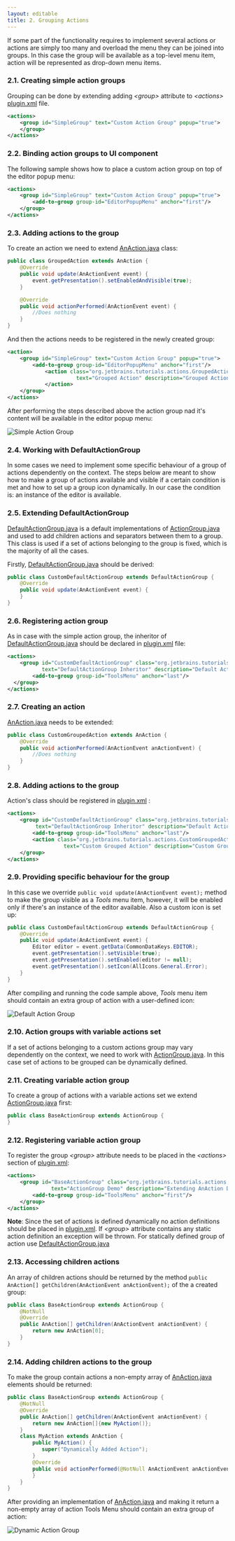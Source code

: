 ```yaml
---
layout: editable 
title: 2. Grouping Actions
---
```


If some part of the functionality requires to implement several actions or actions are simply too many and overload the menu they can be joined into groups.
In this case the group will be available as a top-level menu item, action will be represented as drop-down menu items.

### 2.1. Creating simple action groups

Grouping can be done by extending adding *\<group\>* attribute to *\<actions\>*
[plugin.xml](https://github.com/JetBrains/intellij-sdk/blob/master/code_samples/register_actions/META-INF/plugin.xml)
file.

```xml
<actions>
    <group id="SimpleGroup" text="Custom Action Group" popup="true">
    </group>
</actions>
```

### 2.2. Binding action groups to UI component

The following sample shows how to place a custom action group on top of the editor popup menu:

```xml
<actions>
    <group id="SimpleGroup" text="Custom Action Group" popup="true">
        <add-to-group group-id="EditorPopupMenu" anchor="first"/>
    </group>
</actions>
```

### 2.3. Adding actions to the group

To create an action we need to extend
[AnAction.java](https://github.com/JetBrains/intellij-community/blob/master/platform/editor-ui-api/src/com/intellij/openapi/actionSystem/AnAction.java)
class:

```java
public class GroupedAction extends AnAction {
    @Override
    public void update(AnActionEvent event) {
        event.getPresentation().setEnabledAndVisible(true);
    }

    @Override
    public void actionPerformed(AnActionEvent event) {
        //Does nothing
    }
}
```

And then the actions needs to be registered in the newly created group:

```xml
<action>
    <group id="SimpleGroup" text="Custom Action Group" popup="true">
        <add-to-group group-id="EditorPopupMenu" anchor="first"/>
            <action class="org.jetbrains.tutorials.actions.GroupedAction" id="org.jetbrains.tutorials.actions.GroupedAction"
                      text="Grouped Action" description="Grouped Action Demo">
            </action>
    </group>
</actions>
```

After performing the steps described above the action group nad it's content will be available in the editor popup menu:

![Simple Action Group](img/grouped_action.png)

### 2.4. Working with DefaultActionGroup

In some cases we need to implement some specific behaviour of a group of actions dependently on the context.
The steps below are meant to show how to make a group of actions available and visible if a certain condition is met and how to set up a group icon dynamically.
In our case the condition is: an instance of the editor is available.

### 2.5. Extending DefaultActionGroup

[DefaultActionGroup.java](https://github.com/JetBrains/intellij-community/blob/master/platform/platform-api/src/com/intellij/openapi/actionSystem/DefaultActionGroup.java)
is a default implementations of
[ActionGroup.java](https://github.com/JetBrains/intellij-community/blob/master/platform/editor-ui-api/src/com/intellij/openapi/actionSystem/ActionGroup.java)
and used to add children actions and separators between them to a group.
This class is used if a set of actions belonging to the group is fixed, which is the majority of all the cases.

Firstly,
[DefaultActionGroup.java](https://github.com/JetBrains/intellij-community/blob/master/platform/platform-api/src/com/intellij/openapi/actionSystem/DefaultActionGroup.java)
should be derived:

```java
public class CustomDefaultActionGroup extends DefaultActionGroup {
    @Override
    public void update(AnActionEvent event) {
    }
}
```

### 2.6. Registering action group

As in case with the simple action group, the inheritor of
[DefaultActionGroup.java](https://github.com/JetBrains/intellij-community/blob/master/platform/platform-api/src/com/intellij/openapi/actionSystem/DefaultActionGroup.java)
should be declared in
[plugin.xml](https://github.com/JetBrains/intellij-sdk/blob/master/code_samples/register_actions/META-INF/plugin.xml)
file:

```xml
<actions>
    <group id="CustomDefaultActionGroup" class="org.jetbrains.tutorials.actions.CustomDefaultActionGroup" popup="true"
           text="DefaultActionGroup Inheritor" description="Default Action Group Demo">
        <add-to-group group-id="ToolsMenu" anchor="last"/>
  </group>
</actions>
```

### 2.7. Creating an action

[AnAction.java](https://github.com/JetBrains/intellij-community/blob/master/platform/editor-ui-api/src/com/intellij/openapi/actionSystem/AnAction.java)
needs to be extended:

```java
public class CustomGroupedAction extends AnAction {
    @Override
    public void actionPerformed(AnActionEvent anActionEvent) {
        //Does nothing
    }
}
```

### 2.8. Adding actions to the group

Action's class should be registered in
[plugin.xml](https://github.com/JetBrains/intellij-sdk/blob/master/code_samples/register_actions/META-INF/plugin.xml)
:

```xml
<actions>
    <group id="CustomDefaultActionGroup" class="org.jetbrains.tutorials.actions.CustomDefaultActionGroup" popup="true"
         text="DefaultActionGroup Inheritor" description="Default Action Group Demo">
        <add-to-group group-id="ToolsMenu" anchor="last"/>
        <action class="org.jetbrains.tutorials.actions.CustomGroupedAction" id="CustomGroupedAction"
                  text="Custom Grouped Action" description="Custom Grouped Action Demo"/>
    </group>
</actions>
```

### 2.9. Providing specific behaviour for the group

In this case we override ```public void update(AnActionEvent event);``` method to make the group visible as a *Tools* menu item,
however, it will be enabled only if there's an instance of the editor available. Also a custom icon is set up:

```java
public class CustomDefaultActionGroup extends DefaultActionGroup {
    @Override
    public void update(AnActionEvent event) {
        Editor editor = event.getData(CommonDataKeys.EDITOR);
        event.getPresentation().setVisible(true);
        event.getPresentation().setEnabled(editor != null);
        event.getPresentation().setIcon(AllIcons.General.Error);
    }
}
```

After compiling and running the code sample above, *Tools* menu item should contain an extra group of action with a user-defined icon:

![Default Action Group](img/default_action_group.png)

### 2.10. Action groups with variable actions set

If a set of actions belonging to a custom actions group may vary dependently on the context,
we need to work with
[ActionGroup.java](https://github.com/JetBrains/intellij-community/blob/master/platform/editor-ui-api/src/com/intellij/openapi/actionSystem/ActionGroup.java).
In this case set of actions to be grouped can be dynamically defined.

### 2.11. Creating variable action group

To create a group of actions with a variable actions set we extend
[ActionGroup.java](https://github.com/JetBrains/intellij-community/blob/master/platform/editor-ui-api/src/com/intellij/openapi/actionSystem/ActionGroup.java)
first:
```java
public class BaseActionGroup extends ActionGroup {
}
```

### 2.12. Registering variable action group

To register the group *\<group\>* attribute needs to be placed in the *\<actions\>* section of
[plugin.xml](https://github.com/JetBrains/intellij-sdk/blob/master/code_samples/register_actions/META-INF/plugin.xml):

```xml
<actions>
    <group id="BaseActionGroup" class="org.jetbrains.tutorials.actions.BaseActionGroup" popup="true"
              text="ActionGroup Demo" description="Extending AnAction Demo">
        <add-to-group group-id="ToolsMenu" anchor="first"/>
    </group>
</actions>
```
**Note**: Since the set of actions is defined dynamically no action definitions should be placed in
[plugin.xml](https://github.com/JetBrains/intellij-sdk/blob/master/code_samples/register_actions/META-INF/plugin.xml).
If *\<group\>* attribute contains any static action definition an exception will be thrown.
For statically defined group of action use
[DefaultActionGroup.java](https://github.com/JetBrains/intellij-community/blob/master/platform/platform-api/src/com/intellij/openapi/actionSystem/DefaultActionGroup.java)

### 2.13. Accessing children actions

An array of children actions should be returned by the method ```public AnAction[] getChildren(AnActionEvent anActionEvent);``` of the a created group:

```java
public class BaseActionGroup extends ActionGroup {
    @NotNull
    @Override
    public AnAction[] getChildren(AnActionEvent anActionEvent) {
        return new AnAction[0];
    }
}
```

### 2.14. Adding children actions to the group

To make the group contain actions a non-empty array of
[AnAction.java](https://github.com/JetBrains/intellij-community/blob/master/platform/editor-ui-api/src/com/intellij/openapi/actionSystem/AnAction.java)
elements should be returned:

```java
public class BaseActionGroup extends ActionGroup {
    @NotNull
    @Override
    public AnAction[] getChildren(AnActionEvent anActionEvent) {
        return new AnAction[]{new MyAction()};
    }
    class MyAction extends AnAction {
        public MyAction() {
           super("Dynamically Added Action");
        }
        @Override
        public void actionPerformed(@NotNull AnActionEvent anActionEvent) {
        }
    }
}
```

After providing an implementation of
[AnAction.java](https://github.com/JetBrains/intellij-community/blob/master/platform/editor-ui-api/src/com/intellij/openapi/actionSystem/AnAction.java)
and making it return a non-empty array of action Tools Menu should contain an extra group of action:

![Dynamic Action Group](img/dynamic_action_group.png)